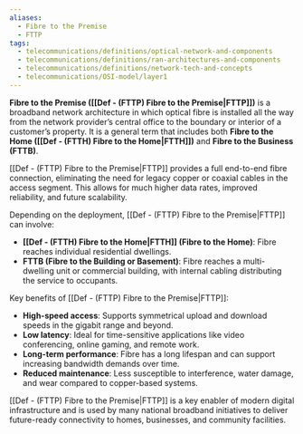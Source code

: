 ```yaml
---
aliases:
  - Fibre to the Premise
  - FTTP
tags:
  - telecommunications/definitions/optical-network-and-components
  - telecommunications/definitions/ran-architectures-and-components
  - telecommunications/definitions/network-tech-and-concepts
  - telecommunications/OSI-model/layer1
---
```


**Fibre to the Premise ([[Def - (FTTP) Fibre to the Premise|FTTP]])** is a broadband network architecture in which optical fibre is installed all the way from the network provider’s central office to the boundary or interior of a customer’s property. It is a general term that includes both **Fibre to the Home ([[Def - (FTTH) Fibre to the Home|FTTH]])** and **Fibre to the Business (FTTB)**.

[[Def - (FTTP) Fibre to the Premise|FTTP]] provides a full end-to-end fibre connection, eliminating the need for legacy copper or coaxial cables in the access segment. This allows for much higher data rates, improved reliability, and future scalability.

Depending on the deployment, [[Def - (FTTP) Fibre to the Premise|FTTP]] can involve:
- **[[Def - (FTTH) Fibre to the Home|FTTH]] (Fibre to the Home)**: Fibre reaches individual residential dwellings.
- **FTTB (Fibre to the Building or Basement)**: Fibre reaches a multi-dwelling unit or commercial building, with internal cabling distributing the service to occupants.

Key benefits of [[Def - (FTTP) Fibre to the Premise|FTTP]]:
- **High-speed access**: Supports symmetrical upload and download speeds in the gigabit range and beyond.
- **Low latency**: Ideal for time-sensitive applications like video conferencing, online gaming, and remote work.
- **Long-term performance**: Fibre has a long lifespan and can support increasing bandwidth demands over time.
- **Reduced maintenance**: Less susceptible to interference, water damage, and wear compared to copper-based systems.

[[Def - (FTTP) Fibre to the Premise|FTTP]] is a key enabler of modern digital infrastructure and is used by many national broadband initiatives to deliver future-ready connectivity to homes, businesses, and community facilities.
